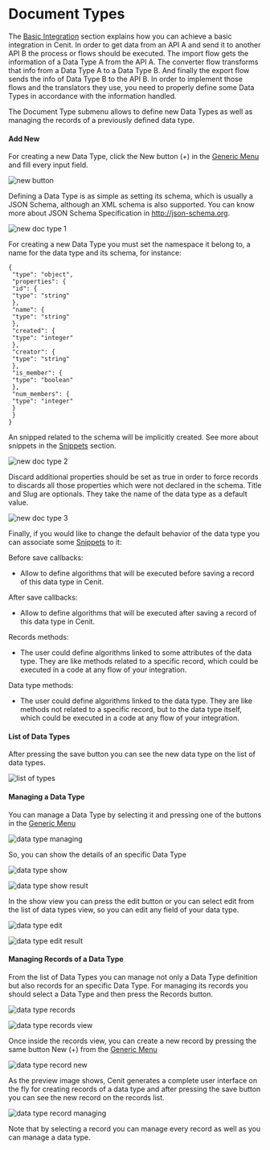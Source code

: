 # Document Types

The [Basic Integration](tutorials/basic_integration.md) section explains how  you can achieve a basic integration in Cenit. In order to get data from an API A and send it to another API B the process or flows should be executed. The import flow gets the information of a Data Type A from the API A. The converter flow transforms that info from a Data Type A to a Data Type B. And finally the export flow sends the info of Data Type B to the API B. In order to implement those flows and the translators they use, you need to properly define some Data Types in accordance with the information handled.

The Document Type submenu allows to define new Data Types as well as managing the records of a previously defined data type.

#### Add New

For creating a new Data Type, click the New button (+) in the [Generic Menu](generic/generic_menu_options_.md) and fill every input field.

![new button](https://user-images.githubusercontent.com/54523080/149007817-65482f65-7687-47ed-a8c0-2760fddfee64.png)

Defining a Data Type is as simple as setting its schema, which is usually a JSON Schema, although an XML schema is also supported. You can know more about JSON Schema Specification in http://json-schema.org.

![new doc type 1](https://user-images.githubusercontent.com/54523080/149026526-d935a03e-cd42-4b26-930f-13a9669118f5.png)

For creating a new Data Type you must set the namespace it belong to, a name for the data type and its schema, for instance:

```
{
 "type": "object",
 "properties": {
 "id": {
 "type": "string"
 },
 "name": {
 "type": "string"
 },
 "created": {
 "type": "integer"
 },
 "creator": {
 "type": "string"
 },
 "is_member": {
 "type": "boolean"
 },
 "num_members": {
 "type": "integer"
 }
 }
}
```

An snipped related to the schema will be implicitly created. See more about snippets in the [Snippets](compute/snippets.md) section.  

![new doc type 2](https://user-images.githubusercontent.com/54523080/149033218-e0f3c9d6-15e5-47d3-a65b-f7270367e86d.png)

Discard additional properties should be set as true in order to force records to discards all those properties which were not declared in the schema. Title and Slug are optionals. They take the name of the data type as a default value. 

![new doc type 3](https://user-images.githubusercontent.com/54523080/149034473-6a125bf9-2687-4492-b3a6-5deb4e8a620c.png)

Finally, if you would like to change the default behavior of the data type you can associate some [Snippets](compute/snippets.md) to it:

Before save callbacks:

- Allow to define algorithms that will be executed before saving a record of this data type in Cenit.

After save callbacks:

- Allow to define algorithms that will be executed after saving a record of this data type in Cenit.

Records methods:

- The user could define algorithms linked to some attributes of the data type. They are like  methods related to a specific record, which could be executed in a code at any flow of your integration.

Data type methods:

- The user could define algorithms linked to the data type. They are like methods not related to a specific record, but to the data type itself, which could be executed in a code at any flow of your integration.

#### List of Data Types

After pressing the save button you can see the new data type on the list of data types.

![list of types](https://user-images.githubusercontent.com/54523080/149055499-d616da04-d91c-4a61-be86-c748a11214f4.png)



#### Managing a Data Type

You can manage a Data Type by selecting it and pressing one of the buttons in the  [Generic Menu](generic/generic_menu_options_.md)

![data type managing](https://user-images.githubusercontent.com/54523080/149058497-bd5a3f7d-4645-4462-a3ba-5c3f4eca743b.png)

So, you can show the details of an specific Data Type

![data type show](https://user-images.githubusercontent.com/54523080/149058202-c841a1a3-881d-4048-af73-41073f4f1311.png)

![data type show result](https://user-images.githubusercontent.com/54523080/149059245-f8a8c099-9106-4ae4-9106-da131c68a151.png)

In the show view you can press the edit button or you can select edit from the list of data types view, so you can edit any field of your data type.

![data type edit](https://user-images.githubusercontent.com/54523080/149059540-2d76e9e3-dfac-47f5-986d-d8e56df31774.png)

![data type edit result](https://user-images.githubusercontent.com/54523080/149059880-1651ac62-105d-4393-a18c-462c808eec83.png)

#### Managing Records of a Data Type

From the list of Data Types you can manage not only a Data Type definition but also records for an specific Data Type. For managing its records you should select a Data Type and then press the Records button.

![data type records](https://user-images.githubusercontent.com/54523080/149060304-d5a9f0c4-ddcf-4684-b855-94c2e08827dc.png)

![data type records view](https://user-images.githubusercontent.com/54523080/149066255-eb6dbae9-beb5-4ba0-b421-7790f2efb8af.png)

Once inside the records view, you can create a new record by pressing the same button New (+) from the [Generic Menu](generic/generic_menu_options_.md)

![data type record new](https://user-images.githubusercontent.com/54523080/149066711-f70f2091-9449-4929-adf6-6f56c7967b8c.png)

As the preview image shows, Cenit generates a complete user interface on the fly for creating records of a data type and after pressing the save button you can see the new record on the records list.

![data type record managing](https://user-images.githubusercontent.com/54523080/149067252-88deccaf-4470-46c5-bada-01f648248da8.png)

Note that by selecting a record you can manage every record as well as you can manage a data type.